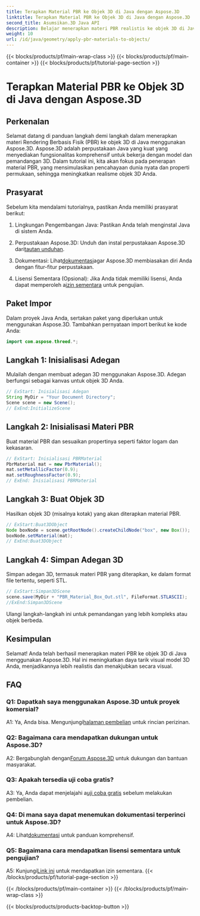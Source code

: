 ```yaml
---
title: Terapkan Material PBR ke Objek 3D di Java dengan Aspose.3D
linktitle: Terapkan Material PBR ke Objek 3D di Java dengan Aspose.3D
second_title: Asumsikan.3D Java API
description: Belajar menerapkan materi PBR realistis ke objek 3D di Java menggunakan Aspose.3D. Tingkatkan kualitas visual dengan Rendering Berbasis Fisik.
weight: 10
url: /id/java/geometry/apply-pbr-materials-to-objects/
---
```


{{< blocks/products/pf/main-wrap-class >}}
{{< blocks/products/pf/main-container >}}
{{< blocks/products/pf/tutorial-page-section >}}

# Terapkan Material PBR ke Objek 3D di Java dengan Aspose.3D

## Perkenalan

Selamat datang di panduan langkah demi langkah dalam menerapkan materi Rendering Berbasis Fisik (PBR) ke objek 3D di Java menggunakan Aspose.3D. Aspose.3D adalah perpustakaan Java yang kuat yang menyediakan fungsionalitas komprehensif untuk bekerja dengan model dan pemandangan 3D. Dalam tutorial ini, kita akan fokus pada penerapan material PBR, yang mensimulasikan pencahayaan dunia nyata dan properti permukaan, sehingga meningkatkan realisme objek 3D Anda.

## Prasyarat

Sebelum kita mendalami tutorialnya, pastikan Anda memiliki prasyarat berikut:

1. Lingkungan Pengembangan Java: Pastikan Anda telah menginstal Java di sistem Anda.

2.  Perpustakaan Aspose.3D: Unduh dan instal perpustakaan Aspose.3D dari[tautan unduhan](https://releases.aspose.com/3d/java/).

3.  Dokumentasi: Lihat[dokumentasi](https://reference.aspose.com/3d/java/)agar Aspose.3D membiasakan diri Anda dengan fitur-fitur perpustakaan.

4.  Lisensi Sementara (Opsional): Jika Anda tidak memiliki lisensi, Anda dapat memperoleh a[izin sementara](https://purchase.aspose.com/temporary-license/) untuk pengujian.

## Paket Impor

Dalam proyek Java Anda, sertakan paket yang diperlukan untuk menggunakan Aspose.3D. Tambahkan pernyataan import berikut ke kode Anda:

```java
import com.aspose.threed.*;
```

## Langkah 1: Inisialisasi Adegan

Mulailah dengan membuat adegan 3D menggunakan Aspose.3D. Adegan berfungsi sebagai kanvas untuk objek 3D Anda.

```java
// ExStart: Inisialisasi Adegan
String MyDir = "Your Document Directory";
Scene scene = new Scene();
// ExEnd:InitializeScene
```

## Langkah 2: Inisialisasi Materi PBR

Buat material PBR dan sesuaikan propertinya seperti faktor logam dan kekasaran.

```java
// ExStart: Inisialisasi PBRMaterial
PbrMaterial mat = new PbrMaterial();
mat.setMetallicFactor(0.9);
mat.setRoughnessFactor(0.9);
// ExEnd: Inisialisasi PBRMaterial
```

## Langkah 3: Buat Objek 3D

Hasilkan objek 3D (misalnya kotak) yang akan diterapkan material PBR.

```java
// ExStart:Buat3DObject
Node boxNode = scene.getRootNode().createChildNode("box", new Box());
boxNode.setMaterial(mat);
// ExEnd:Buat3DObject
```

## Langkah 4: Simpan Adegan 3D

Simpan adegan 3D, termasuk materi PBR yang diterapkan, ke dalam format file tertentu, seperti STL.

```java
// ExStart:Simpan3DScene
scene.save(MyDir + "PBR_Material_Box_Out.stl", FileFormat.STLASCII);
//ExEnd:Simpan3DScene
```

Ulangi langkah-langkah ini untuk pemandangan yang lebih kompleks atau objek berbeda.

## Kesimpulan

Selamat! Anda telah berhasil menerapkan materi PBR ke objek 3D di Java menggunakan Aspose.3D. Hal ini meningkatkan daya tarik visual model 3D Anda, menjadikannya lebih realistis dan menakjubkan secara visual.

## FAQ

### Q1: Dapatkah saya menggunakan Aspose.3D untuk proyek komersial?

 A1: Ya, Anda bisa. Mengunjungi[halaman pembelian](https://purchase.aspose.com/buy) untuk rincian perizinan.

### Q2: Bagaimana cara mendapatkan dukungan untuk Aspose.3D?

 A2: Bergabunglah dengan[Forum Aspose.3D](https://forum.aspose.com/c/3d/18) untuk dukungan dan bantuan masyarakat.

### Q3: Apakah tersedia uji coba gratis?

 A3: Ya, Anda dapat menjelajahi a[uji coba gratis](https://releases.aspose.com/) sebelum melakukan pembelian.

### Q4: Di mana saya dapat menemukan dokumentasi terperinci untuk Aspose.3D?

 A4: Lihat[dokumentasi](https://reference.aspose.com/3d/java/) untuk panduan komprehensif.

### Q5: Bagaimana cara mendapatkan lisensi sementara untuk pengujian?

 A5: Kunjungi[Link ini](https://purchase.aspose.com/temporary-license/) untuk mendapatkan izin sementara.
{{< /blocks/products/pf/tutorial-page-section >}}

{{< /blocks/products/pf/main-container >}}
{{< /blocks/products/pf/main-wrap-class >}}

{{< blocks/products/products-backtop-button >}}
